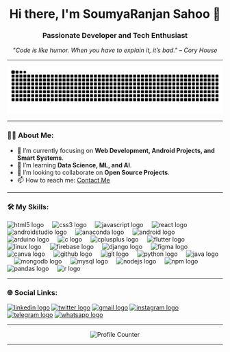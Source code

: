 
<!--
**SOUMYA074/SOUMYA074** is a ✨ _special_ ✨ repository because its `README.md` (this file) appears on your GitHub profile.

Here are some ideas to get you started:

- 🔭 I’m currently working on ...
- 🌱 I’m currently learning ...
- 👯 I’m looking to collaborate on ...
- 🤔 I’m looking for help with ...
- 💬 Ask me about ...
- 📫 How to reach me: ...
- 😄 Pronouns: ...
- ⚡ Fun fact: ...
-->
<!-- README.md -->
<div align="center">
  <h1>Hi there, I'm SoumyaRanjan Sahoo 👋</h1>
  <h3>Passionate Developer and Tech Enthusiast</h3>
  <p><em>"Code is like humor. When you have to explain it, it’s bad." – Cory House</em></p>
</div>

---

<div align="center">
  <img src="https://raw.githubusercontent.com/SOUMYA074/SOUMYA074/output/snake.svg" alt="Snake animation" />
</div>

---

### 👨‍💻 About Me:
- 🔭 I’m currently focusing on **Web Development, Android Projects, and Smart Systems**.
- 🌱 I’m learning **Data Science, ML, and AI**.
- 👯 I’m looking to collaborate on **Open Source Projects**.
- 📫 How to reach me: [Contact Me](mailto:sahoosoumyaranjan074@gmail.com)

---

### 🛠️ My Skills:
<div align="left">
  <img src="https://cdn.jsdelivr.net/gh/devicons/devicon/icons/html5/html5-original.svg" style="height:40px; width:auto;" alt="html5 logo" />
  <img width="12" />
  <img src="https://cdn.jsdelivr.net/gh/devicons/devicon/icons/css3/css3-original.svg" style="height:40px; width:auto;" alt="css3 logo"  />
  <img width="12" />
  <img src="https://cdn.jsdelivr.net/gh/devicons/devicon/icons/javascript/javascript-original.svg" style="height:40px; width:auto;" alt="javascript logo"  />
  <img width="12" />
  <img src="https://cdn.jsdelivr.net/gh/devicons/devicon/icons/react/react-original.svg" style="height:40px; width:auto;" alt="react logo"  />
  <img width="12" />
  <img src="https://cdn.jsdelivr.net/gh/devicons/devicon/icons/androidstudio/androidstudio-original.svg" style="height:40px; width:auto;" alt="androidstudio logo"  />
  <img width="12" />
  <img src="https://cdn.jsdelivr.net/gh/devicons/devicon/icons/anaconda/anaconda-original.svg" style="height:40px; width:auto;" alt="anaconda logo"  />
  <img width="12" />
  <img src="https://cdn.jsdelivr.net/gh/devicons/devicon/icons/android/android-original.svg" style="height:40px; width:auto;" alt="android logo"  />
  <img width="12" />
  <img src="https://cdn.jsdelivr.net/gh/devicons/devicon/icons/arduino/arduino-original.svg" style="height:40px; width:auto;" alt="arduino logo"  />
  <img width="12" />
  <img src="https://cdn.jsdelivr.net/gh/devicons/devicon/icons/c/c-original.svg" style="height:40px; width:auto;" alt="c logo"  />
  <img width="12" />
  <img src="https://cdn.jsdelivr.net/gh/devicons/devicon/icons/cplusplus/cplusplus-original.svg" style="height:40px; width:auto;" alt="cplusplus logo"  />
  <img width="12" />
  <img src="https://cdn.jsdelivr.net/gh/devicons/devicon/icons/flutter/flutter-original.svg" style="height:40px; width:auto;" alt="flutter logo"  />
  <img width="12" />
  <img src="https://cdn.jsdelivr.net/gh/devicons/devicon/icons/linux/linux-original.svg" style="height:40px; width:auto;" alt="linux logo"  />
  <img width="12" />
  <img src="https://cdn.jsdelivr.net/gh/devicons/devicon/icons/firebase/firebase-plain.svg" style="height:40px; width:auto;" alt="firebase logo"  />
  <img width="12" />
  <img src="https://cdn.jsdelivr.net/gh/devicons/devicon/icons/django/django-plain.svg" style="height:40px; width:auto;" alt="django logo"  />
  <img width="12" />
  <img src="https://cdn.jsdelivr.net/gh/devicons/devicon/icons/figma/figma-original.svg" style="height:40px; width:auto;" alt="figma logo"  />
  <img width="12" />
  <img src="https://cdn.jsdelivr.net/gh/devicons/devicon/icons/canva/canva-original.svg" style="height:40px; width:auto;" alt="canva logo"  />
  <img width="12" />
  <img src="https://cdn.jsdelivr.net/gh/devicons/devicon/icons/github/github-original.svg" style="height:40px; width:auto;" alt="github logo"  />
  <img width="12" />
  <img src="https://cdn.jsdelivr.net/gh/devicons/devicon/icons/git/git-original.svg" style="height:40px; width:auto;" alt="git logo"  />
  <img width="12" />
  <img src="https://cdn.jsdelivr.net/gh/devicons/devicon/icons/python/python-original.svg" style="height:40px; width:auto;" alt="python logo"  />
  <img width="12" />
  <img src="https://cdn.jsdelivr.net/gh/devicons/devicon/icons/java/java-original.svg" style="height:40px; width:auto;" alt="java logo"  />
  <img width="12" />
  <img src="https://cdn.jsdelivr.net/gh/devicons/devicon/icons/mongodb/mongodb-original.svg" style="height:40px; width:auto;" alt="mongodb logo"  />
  <img width="12" />
  <img src="https://cdn.jsdelivr.net/gh/devicons/devicon/icons/mysql/mysql-original.svg" style="height:40px; width:auto;" alt="mysql logo"  />
  <img width="12" />
  <img src="https://cdn.jsdelivr.net/gh/devicons/devicon/icons/nodejs/nodejs-original.svg" style="height:40px; width:auto;" alt="nodejs logo"  />
  <img width="12" />
  <img src="https://cdn.jsdelivr.net/gh/devicons/devicon/icons/npm/npm-original-wordmark.svg" style="height:40px; width:auto;" alt="npm logo"  />
  <img width="12" />
  <img src="https://cdn.jsdelivr.net/gh/devicons/devicon/icons/pandas/pandas-original.svg" style="height:40px; width:auto;" alt="pandas logo"  />
  <img width="12" />
  <img src="https://cdn.jsdelivr.net/gh/devicons/devicon/icons/r/r-original.svg" style="height:40px; width:auto;" alt="r logo"  />
</div>

---

### 🌐 Social Links:
<div align="left">
  <a href="https://www.linkedin.com/in/soumyaranjan-sahoo-8b4978229" target="_blank"><img src="https://raw.githubusercontent.com/maurodesouza/profile-readme-generator/master/src/assets/icons/social/linkedin/default.svg" width="52" height="40" alt="linkedin logo" /></a>
  <a href="https://twitter.com/Soumyaranjan074" target="_blank"><img src="https://raw.githubusercontent.com/maurodesouza/profile-readme-generator/master/src/assets/icons/social/twitter/default.svg" width="52" height="40" alt="twitter logo" /></a>
  <a href="mailto:sahoosoumyaranjan074@gmail.com" target="_blank"><img src="https://raw.githubusercontent.com/maurodesouza/profile-readme-generator/master/src/assets/icons/social/gmail/default.svg" width="52" height="40" alt="gmail logo" /></a>
  <a href="https://instagram.com/incredible__soumya" target="_blank"><img src="https://raw.githubusercontent.com/maurodesouza/profile-readme-generator/master/src/assets/icons/social/instagram/default.svg" width="52" height="40" alt="instagram logo" /></a>
  <a href="https://t.me/+918018598092" target="_blank"><img src="https://raw.githubusercontent.com/maurodesouza/profile-readme-generator/master/src/assets/icons/social/telegram/default.svg" width="52" height="40" alt="telegram logo" /></a>
  <a href="https://wa.me/8018598092" target="_blank"><img src="https://raw.githubusercontent.com/maurodesouza/profile-readme-generator/master/src/assets/icons/social/whatsapp/default.svg" width="52" height="40" alt="whatsapp logo" /></a>
</div>

---

<div align="center">
  <img src="https://profile-counter.glitch.me/SOUMYA074/count.svg?" alt="Profile Counter" />
</div>

---
